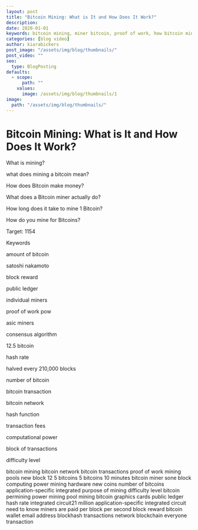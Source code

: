 ```yaml
---
layout: post
title: "Bitcoin Mining: What is It and How Does It Work?"
description:
date: 2020-01-01
keywords: bitcoin mining, miner bitcoin, proof of work, how bitcoin mining works, what does mining a bitcoin mean, why is bitcoin mining so hard
categories: [blog video]
author: kiarabickers
post_image: "/assets/img/blog/thumbnails/"
post_video: ""
seo:
  type: BlogPosting
defaults:
  - scope:
      path: ""
    values:
      image: /assets/img/blog/thumbnails/1
image:
  path: "/assets/img/blog/thumbnails/"
---
```


# Bitcoin Mining: What is It and How Does It Work?

What is mining?

what does mining a bitcoin mean?

How does Bitcoin make money?

What does a Bitcoin miner actually do?

How long does it take to mine 1 Bitcoin?

How do you mine for Bitcoins?

Target: 1154

Keywords

amount of bitcoin

satoshi nakamoto

block reward

public ledger

individual miners

proof of work pow

asic miners

consensus algorithm

12.5 bitcoin

hash rate

halved every 210,000 blocks

number of bitcoin

bitcoin transaction

bitcoin network

hash function

transaction fees

computational power

block of transactions

difficulty level

bitcoin mining bitcoin network bitcoin transactions proof of work mining pools new block 12 5 bitcoins 5 bitcoins 10 minutes bitcoin miner sone block computing power mining hardware new coins number of bitcoins application-specific integrated purpose of mining difficulty level bitcoin permining power mining pool mining bitcoin graphics cards public ledger hash rate integrated circuit21 million application-specific integrated circuit need to know miners are paid per block per second block reward bitcoin wallet email address blockhash transactions network blockchain everyone transaction
